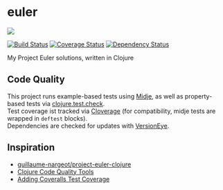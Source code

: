 # euler

<img src="https://projecteuler.net/profile/SZoerner.png"/>

[![Build
Status](https://travis-ci.org/SZoerner/euler.svg?branch=master)](https://travis-ci.org/SZoerner/euler)
[![Coverage Status](https://img.shields.io/coveralls/SZoerner/euler.svg)](https://coveralls.io/r/SZoerner/euler)
[![Dependency Status](https://www.versioneye.com/user/projects/54cd10ddde7924f81a0003c1/badge.svg?style=flat)](https://www.versioneye.com/user/projects/54cd10ddde7924f81a0003c1)

My Project Euler solutions, written in Clojure

## Code Quality

This project runs example-based tests using [Midje](https://github.com/marick/Midje), as well as property-based tests via [clojure.test.check](https://github.com/clojure/test.check).  
Test coverage ist tracked via [Cloverage](https://github.com/lshift/cloverage) (for compatibility, midje tests are wrapped in ``deftest`` blocks).  
Dependencies are checked for updates with [VersionEye](https://www.versioneye.com/).

## Inspiration
- [guillaume-nargeot/project-euler-clojure](https://github.com/guillaume-nargeot/project-euler-clojure)
- [Clojure Code Quality Tools](http://blog.mattgauger.com/blog/2014/09/15/clojure-code-quality-tools/)
- [Adding Coveralls Test Coverage](http://blog.bfontaine.net/2014/02/15/using-coveralls-with-clojure/)
